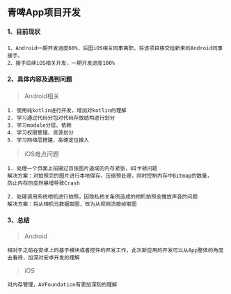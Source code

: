## 青啤App项目开发
#### 1、目前现状
	1、Android一期开发进度60%，后因iOS相关同事离职，将该项目移交给新来的Android同事接手。
	2、接手后续iOS相关开发，一期开发进度100%
#### 2、具体内容及遇到问题
 >Android相关
   
   	1. 使用纯kotlin进行开发，增加对kotlin的理解
	2. 学习通过代码分包对代码存放结构进行划分
	3. 学习module分层、依赖
	4. 学习权限管理、资源划分
  	5. 学习网络层搭建、高德定位接入	
  	
 >iOS难点问题
 
 	1. 处理一个页面上拍摄过百张图片造成的内存紧张，UI卡顿问题
 	解决方案：对拍照完的图片进行本地保存，压缩预处理，同时控制内存中Bitmap的数量，
 	防止内存的突然暴增导致Crash
 	
 	2. 处理调用系统相机进行拍照，因隐私相关条例造成的相机拍照会播放声音的问题
 	解决方案：将从相机元数据取图，改为从视频流按帧取图
		
#### 3、总结
 >Android
 
	相对于之前在安卓上的基于模块或者控件的开发工作，此次新应用的开发可以从App整体的角度去看待，加深对安卓开发的理解

 >iOS
 	
 	对内存管理，AVFoundation有更加深刻的理解
 
 	